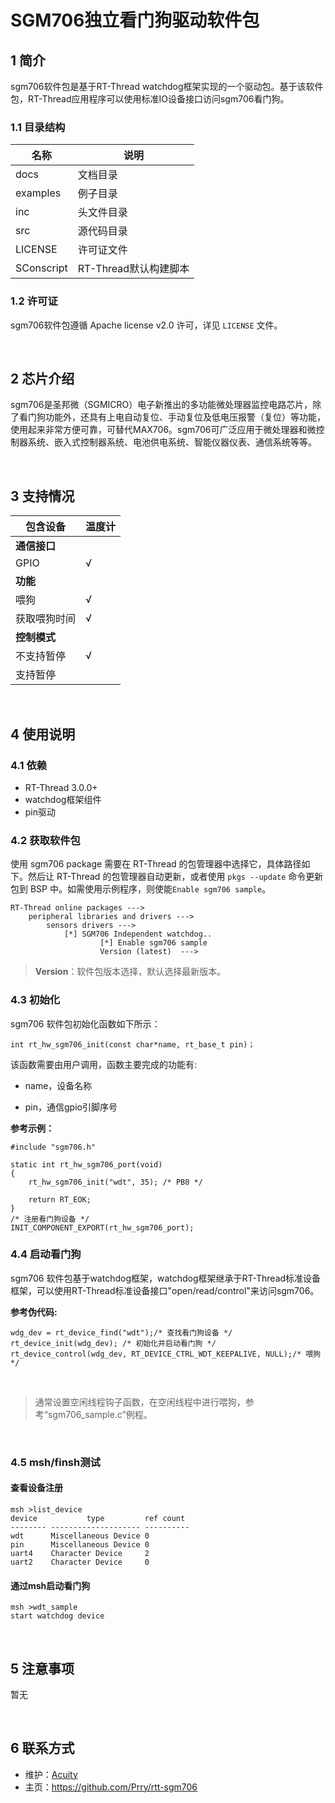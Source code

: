 # SGM706独立看门狗驱动软件包



## 1 简介

sgm706软件包是基于RT-Thread watchdog框架实现的一个驱动包。基于该软件包，RT-Thread应用程序可以使用标准IO设备接口访问sgm706看门狗。



### 1.1 目录结构

| 名称       | 说明                  |
| ---------- | --------------------- |
| docs       | 文档目录              |
| examples   | 例子目录              |
| inc        | 头文件目录            |
| src        | 源代码目录            |
| LICENSE    | 许可证文件            |
| SConscript | RT-Thread默认构建脚本 |



### 1.2 许可证

sgm706软件包遵循 Apache license v2.0 许可，详见 `LICENSE` 文件。

<br>

## 2 芯片介绍

sgm706是圣邦微（SGMICRO）电子新推出的多功能微处理器监控电路芯片，除了看门狗功能外，还具有上电自动复位、手动复位及低电压报警（复位）等功能，使用起来非常方便可靠，可替代MAX706。sgm706可广泛应用于微处理器和微控制器系统、嵌入式控制器系统、电池供电系统、智能仪器仪表、通信系统等等。



<br>

## 3 支持情况

| 包含设备     | 温度计 |
| ------------ | ------ |
| **通信接口** |        |
| GPIO         | √      |
| **功能**     |        |
| 喂狗         | √      |
| 获取喂狗时间 | √      |
| **控制模式** |        |
| 不支持暂停   | √      |
| 支持暂停     |        |

<br>

## 4 使用说明

### 4.1 依赖

- RT-Thread 3.0.0+
- watchdog框架组件
- pin驱动



### 4.2 获取软件包

使用 sgm706 package 需要在 RT-Thread 的包管理器中选择它，具体路径如下。然后让 RT-Thread 的包管理器自动更新，或者使用 `pkgs --update` 命令更新包到 BSP 中。如需使用示例程序，则使能<code>Enable sgm706 sample</code>。

```
RT-Thread online packages --->
    peripheral libraries and drivers --->
        sensors drivers --->
            [*] SGM706 Independent watchdog..
            		[*] Enable sgm706 sample
                    Version (latest)  --->
```

>  **Version**：软件包版本选择，默认选择最新版本。 



### 4.3 初始化

sgm706 软件包初始化函数如下所示：

```
int rt_hw_sgm706_init(const char*name, rt_base_t pin)；
```

该函数需要由用户调用，函数主要完成的功能有:

- name，设备名称

- pin，通信gpio引脚序号

  

**参考示例：**

```
#include "sgm706.h"

static int rt_hw_sgm706_port(void)
{
    rt_hw_sgm706_init("wdt", 35); /* PB0 */

    return RT_EOK;
}
/* 注册看门狗设备 */
INIT_COMPONENT_EXPORT(rt_hw_sgm706_port);
```



### 4.4 启动看门狗

sgm706 软件包基于watchdog框架，watchdog框架继承于RT-Thread标准设备框架，可以使用RT-Thread标准设备接口"open/read/control"来访问sgm706。



**参考伪代码:**

```
wdg_dev = rt_device_find("wdt");/* 查找看门狗设备 */
rt_device_init(wdg_dev); /* 初始化并启动看门狗 */
rt_device_control(wdg_dev, RT_DEVICE_CTRL_WDT_KEEPALIVE, NULL);/* 喂狗 */
```

<br>

>通常设置空闲线程钩子函数，在空闲线程中进行喂狗，参考“sgm706_sample.c”例程。

<br>

### 4.5 msh/finsh测试

#### 查看设备注册

```
msh >list_device
device           type         ref count
-------- -------------------- ----------
wdt      Miscellaneous Device 0            
pin      Miscellaneous Device 0       
uart4    Character Device     2       
uart2    Character Device     0   
```



#### 通过msh启动看门狗

```
msh >wdt_sample
start watchdog device
```

<br>

## 5 注意事项

暂无

<br>

## 6 联系方式

- 维护：[Acuity](https://github.com/Prry)
- 主页：<https://github.com/Prry/rtt-sgm706>    